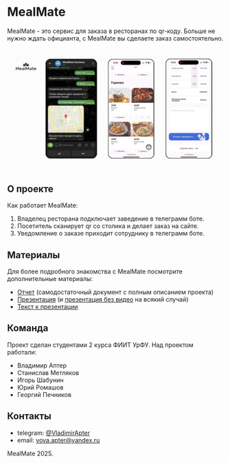 # MealMate

MealMate - это сервис для заказа в ресторанах по qr-коду.
Больше не нужно ждать официанта, с MealMate вы сделаете заказ самостоятельно.

![MealMate Logo](mealmate_image.jpg) 

## О проекте

Как работает MealMate:
1. Владелец ресторана подключает заведение в телеграмм боте.
2. Посетитель сканирует qr со столика и делает заказ на сайте.
3. Уведомление о заказе приходит сотруднику в телеграмм боте.

## Материалы
Для более подробного знакомства с MealMate посмотрите дополнительные материалы:
- [Отчет](https://docs.google.com/document/d/1iN7yBtXYOkwkvsPhK-biX7hhScydkKoQR4brpomv9VY/edit?usp=drive_link) (самодостаточный документ с полным описанием проекта)
- [Презентация](https://docs.google.com/presentation/d/1sIC5mwoeYRS8LvGpkk7ofZ4332MhIZRo/edit?usp=drive_link&ouid=107302260870037543719&rtpof=true&sd=true) (и [презентация без видео](https://docs.google.com/presentation/d/1CCCFV3HT7CSK4clU4cRW9odKIStCUy3i/edit?usp=drive_link&ouid=107302260870037543719&rtpof=true&sd=true) на всякий случай)
- [Текст к презентации](https://docs.google.com/document/d/1Q4TUEE6Ntmfugul2YH7Fi-Ch4EyQnLz3/edit?usp=drive_link&ouid=107302260870037543719&rtpof=true&sd=true)

## Команда
Проект сделан студентами 2 курса ФИИТ УрФУ.
Над проектом работали:
- Владимир Аптер
- Станислав Метляков
- Игорь Шабунин
- Юрий Ромашов
- Георгий Печников

## Контакты

- telegram: [@VladimirApter](https://t.me/VladimirApter)
- email: [vova.apter@yandex.ru](mailto:vova.apter@yandex.ru)


MealMate 2025.
